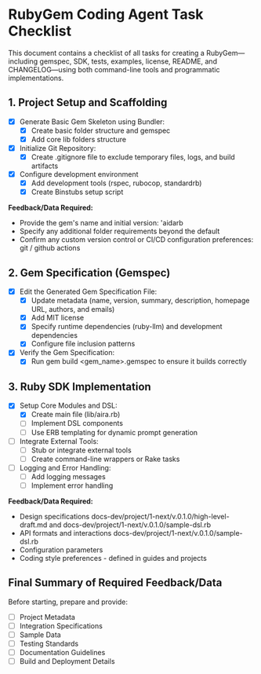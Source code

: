 # RubyGem Coding Agent Task Checklist

This document contains a checklist of all tasks for creating a RubyGem—including gemspec, SDK, tests, examples, license, README, and CHANGELOG—using both command-line tools and programmatic implementations.

## 1. Project Setup and Scaffolding
- [x] Generate Basic Gem Skeleton using Bundler:
    - [x] Create basic folder structure and gemspec
    - [x] Add core lib folders structure
- [x] Initialize Git Repository:
    - [x] Create .gitignore file to exclude temporary files, logs, and build artifacts
- [x] Configure development environment
    - [x] Add development tools (rspec, rubocop, standardrb)
    - [x] Create Binstubs setup script

**Feedback/Data Required:**
- Provide the gem's name and initial version: 'aidarb
- Specify any additional folder requirements beyond the default
- Confirm any custom version control or CI/CD configuration preferences: git / github actions

## 2. Gem Specification (Gemspec)
- [x] Edit the Generated Gem Specification File:
    - [x] Update metadata (name, version, summary, description, homepage URL, authors, and emails)
    - [x] Add MIT license
    - [x] Specify runtime dependencies (ruby-llm) and development dependencies
    - [x] Configure file inclusion patterns
- [x] Verify the Gem Specification:
    - [x] Run gem build <gem_name>.gemspec to ensure it builds correctly

## 3. Ruby SDK Implementation
- [x] Setup Core Modules and DSL:
    - [x] Create main file (lib/aira.rb)
    - [ ] Implement DSL components
    - [ ] Use ERB templating for dynamic prompt generation
- [ ] Integrate External Tools:
    - [ ] Stub or integrate external tools
    - [ ] Create command-line wrappers or Rake tasks
- [ ] Logging and Error Handling:
    - [ ] Add logging messages
    - [ ] Implement error handling

**Feedback/Data Required:**
- Design specifications docs-dev/project/1-next/v.0.1.0/high-level-draft.md and docs-dev/project/1-next/v.0.1.0/sample-dsl.rb
- API formats and interactions docs-dev/project/1-next/v.0.1.0/sample-dsl.rb
- Configuration parameters
- Coding style preferences - defined in guides and projects


## Final Summary of Required Feedback/Data

Before starting, prepare and provide:
- [ ] Project Metadata
- [ ] Integration Specifications
- [ ] Sample Data
- [ ] Testing Standards
- [ ] Documentation Guidelines
- [ ] Build and Deployment Details
